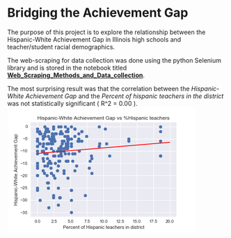 # Bridging the Achievement Gap

The purpose of this project is to explore the relationship between the Hispanic-White Achievement Gap in Illinois high schools and teacher/student racial demographics.

The web-scraping for data collection was done using the python Selenium library and is stored in the notebook titled **[Web_Scraping_Methods_and_Data_collection](Web_Scraping_Methods_and_Data_collection.ipynb)**.

The most surprising result was that the correlation between the *Hispanic-White Achievement Gap* and the *Percent of hispanic teachers in the district* was not statistically significant \( R^2 = 0.00 \).
![](achievement_gap_vs_hisp_teachers.png)